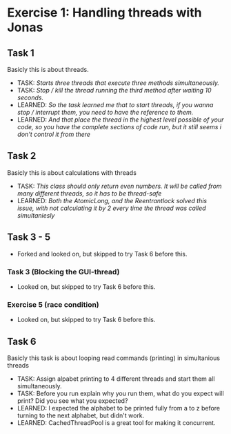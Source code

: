 # Exercise 1: Handling threads with Jonas

## Task 1
Basicly this is about threads.
- TASK: *Starts three threads that execute three methods simultaneously.*
- TASK: *Stop / kill the thread running the third method after waiting 10 seconds.*
- LEARNED: *So the task learned me that to start threads, if you wanna stop / interrupt them, you need to have the reference to them.*
- LEARNED: *And that place the thread in the highest level possible of your code, so you have the complete sections of code run, but it still seems i don't control it from there*

## Task 2
Basicly this is about calculations with threads
- TASK: *This class should only return even numbers. It will be called from many different threads, so it has to be thread-safe*
- LEARNED: *Both the AtomicLong, and the Reentrantlock solved this issue, with not calculating it by 2 every time the thread was called simultaniesly*

## Task 3 - 5
- Forked and looked on, but skipped to try Task 6 before this.

### Task 3 (Blocking the GUI-thread)
- Looked on, but skipped to try Task 6 before this.

### Exercise 5 (race condition)
- Looked on, but skipped to try Task 6 before this.

## Task 6
Basicly this task is about looping read commands (printing) in simultanious threads
- TASK: Assign alpabet printing to 4 different threads and start them all simultaneously.
- TASK: Before you run explain why you run them, what do you expect will print? Did you see what you expected? 
- LEARNED: I expected the alphabet to be printed fully from a to z before turning to the next alphabet, but didn't work.
- LEARNED: CachedThreadPool is a great tool for making it concurrent.